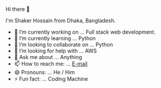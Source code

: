 Hi there 👋

I'm Shaker Hossain
from Dhaka, Bangladesh.


- 🔭 I’m currently working on ... Full stack web development.
- 🌱 I’m currently learning ... Python
- 👯 I’m looking to collaborate on ... Python
- 🤔 I’m looking for help with ... AWS
- 💬 Ask me about ... Anything
- 📫 How to reach me: ... [E-mail](https://shaker.hossain87@gmail.com)
- 😄 Pronouns: ... He / Him
- ⚡ Fun fact: ... Coding Machine

